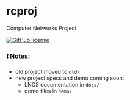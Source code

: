 # rcproj
Computer Networks Project

[![GitHub license](http://img.shields.io/badge/license-GPLv3-blue.svg)](https://github.com/xR86/rc-project)

### :exclamation: Notes:
+ old project moved to `old/`
+ new project specs and demo coming soon:  
  + LNCS documentation in `docs/`  
  + demo files in `demo/`  
